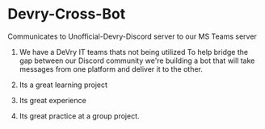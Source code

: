 # Devry-Cross-Bot
Communicates to Unofficial-Devry-Discord server to our MS Teams server

1. We have a DeVry IT teams thats not being utilized
  To help bridge the gap between our Discord community we're building a bot that will take messages from one platform and deliver it to the other.
  
2. Its a great learning project
3. Its great experience
4. Its great practice at a group project.
